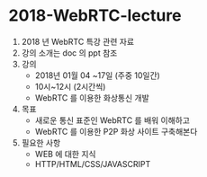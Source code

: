 # 2018-WebRTC-lecture



1. 2018 년 WebRTC 특강 관련 자료
2. 강의 소개는 doc 의 ppt 참조
3. 강의 
      - 2018년 01월 04 ~17일 (주중 10일간)
      - 10시~12시 (2시간씩)
      - WebRTC 를 이용한 화상통신 개발
4. 목표 
      - 새로운 통신 표준인 WebRTC 를 배워 이해하고
      - WebRTC 를 이용한 P2P 화상 사이트 구축해본다
5. 필요한 사항
      - WEB 에 대한 지식 
      - HTTP/HTML/CSS/JAVASCRIPT

